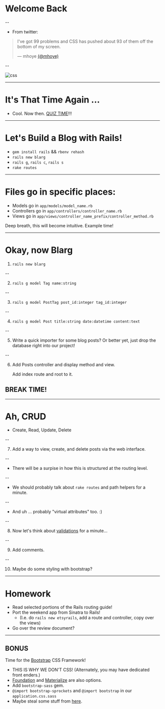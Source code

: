 # Welcome Back

--

* From twitter:

<blockquote class="twitter-tweet" lang="en"><p lang="en" dir="ltr">I&#39;ve got 99 problems and CSS has pushed about 93 of them off the bottom of my screen.</p>&mdash; mhoye <a href="https://twitter.com/mhoye/status/606523811501109251">(@mhoye)</a></blockquote>

--

![css](http://www.latostadora.com/generados/tiendas/11070/dibujos/279390.jpg)

---

# It's That Time Again ...
* Cool. Now then. [QUIZ TIME][quiz]!!!

[quiz]: https://gist.github.com/kingcons/806abf544302ee455481 

---

# Let's Build a Blog with Rails!

* `gem install rails` && `rbenv rehash`
* `rails new blarg`
* `rails g`, `rails c`, `rails s`
* `rake routes`

---

# Files go in specific places:

* Models go in `app/models/model_name.rb`
* Controllers go in `app/controllers/controller_name.rb`
* Views go in `app/views/controller_name_prefix/controller_method.rb`

Deep breath, this will become intuitive. Example time!

---

# Okay, now Blarg

1. `rails new blarg`

--

2. `rails g model Tag name:string`

--

3. `rails g model PostTag post_id:integer tag_id:integer`

--

4. `rails g model Post title:string date:datetime content:text`

--

5. Write a quick importer for some blog posts?
   Or better yet, just drop the database right into our project!

--

6. Add Posts controller and display method and view.

   Add index route and root to it.

## BREAK TIME!

---

# Ah, CRUD

* Create, Read, Update, Delete

--

7. Add a way to view, create, and delete posts via the web interface.

--

   * There will be a surpise in how this is structured at the routing level.

--

   * We should probably talk about `rake routes` and path helpers for a minute.

--

   * And uh ... probably "virtual attributes" too. :)

--

8. Now let's think about [validations][validations] for a minute...

--

9. Add comments.

--

10. Maybe do some styling with bootstrap?

[validations]: http://guides.rubyonrails.org/active_record_validations.html

---

# Homework

* Read selected portions of the Rails routing guide!
* Port the weekend app from Sinatra to Rails!
  * (I.e. do `rails new etsyrails`, add a route and controller, copy over the views)
* Go over the review document?

---

## BONUS

Time for the [Bootstrap][bootstrap] CSS Framework!

   * THIS IS WHY WE DON'T CSS! (Alternately, you may have dedicated front enders.)
   * [Foundation][foundation] and [Materialize][materialize] are also options.
   * Add `bootstrap-sass` gem.
   * `@import bootstrap-sprockets` and `@import bootstrap` in our `application.css.sass`
   * Maybe steal some stuff from [here][tealeaf].

[tealeaf]: http://www.gotealeaf.com/blog/integrating-rails-and-bootstrap-part-2
[bootstrap]: http://getbootstrap.com/css/
[foundation]: http://foundation.zurb.com/
[materialize]: http://materializecss.com/
